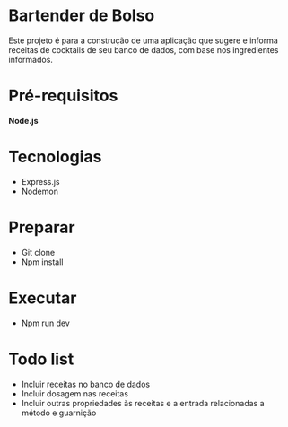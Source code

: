 # Bartender de Bolso

Este projeto é para a construção de uma aplicação que sugere e informa receitas de cocktails de seu banco de dados, com base nos ingredientes informados.



# Pré-requisitos
**Node.js**

# Tecnologias
- Express.js
- Nodemon

# Preparar
- Git clone
- Npm install

# Executar
- Npm run dev

# Todo list
- Incluir receitas no banco de dados
- Incluir dosagem nas receitas
- Incluir outras propriedades às receitas e a entrada relacionadas a método e guarnição
